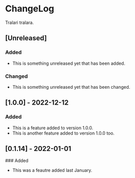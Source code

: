 # ChangeLog

Tralari tralara.

## [Unreleased]

### Added

* This is something unreleased yet that has been added.

### Changed

* This is something unreleased yet that has been changed.

## [1.0.0] - 2022-12-12

### Added

* This is a feature added to version 1.0.0.
* This is another feature added to version 1.0.0 too.

## [0.1.14] - 2022-01-01

### Added

* This was a feautre added last January.
